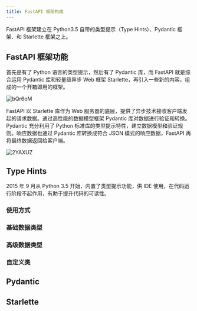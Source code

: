 ```yaml
---
title: FastAPI 框架构成
---
```


FastAPI 框架建立在 Python3.5 自带的类型提示（Type Hints）、Pydantic 框架、和 Starlette 框架之上。

## FastAPI 框架功能

首先是有了 Python 语言的类型提示，然后有了 Pydantic 库，而 FastAPI 就是综合运用 Pydantic 库和轻量级异步 Web 框架 Starlette，再引入一些新的内容，组成的一个开箱即用的框架。

<Img w="400" legend="图：FastAPI 框架构成" src='https://cosmos-x.oss-cn-hangzhou.aliyuncs.com/bQr6oM.jpg' alt='bQr6oM'/>

FastAPI 以 Starlette 库作为 Web 服务器的底层，提供了异步技术接收客户端发起的请求数据。通过高性能的数据模型框架 Pydantic 库对数据进行验证和转换。Pydantic 充分利用了 Python 标准库的类型提示特性，建立数据模型和验证规则。响应数据也通过 Pydantic 库转换成符合 JSON 模式的响应数据，FastAPI 再将最终数据返回给客户端。

<Img legend="图：FastAPI 框架请求处理流程" src='https://cosmos-x.oss-cn-hangzhou.aliyuncs.com/2YAXUZ.jpg' alt='2YAXUZ'/>

## Type Hints

2015 年 9 月从 Python 3.5 开始，内置了类型提示功能，供 IDE 使用，在代码运行阶段不起作用，有助于提升代码的可读性。

### 使用方式

### 基础数据类型

### 高级数据类型

### 自定义类

## Pydantic

## Starlette
